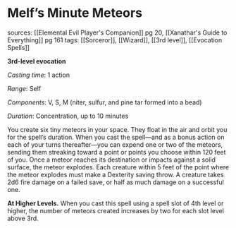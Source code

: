 # Melf’s Minute Meteors
sources: [[Elemental Evil Player's Companion]] pg 20, [[Xanathar's Guide to Everything]] pg 161
tags: [[Sorceror]], [[Wizard]], [[3rd level]], [[Evocation Spells]]

**3rd-level evocation**

*Casting time*: 1 action

*Range*: Self

*Components*: V, S, M (niter, sulfur, and pine tar formed into a bead)

*Duration*: Concentration, up to 10 minutes

You create six tiny meteors in your space. They float in the air and orbit you for the spell’s duration. When you cast the spell—and as a bonus action on each of your turns thereafter—you can expend one or two of the meteors, sending them streaking toward a point or points you choose within 120 feet of you. Once a meteor reaches its destination or impacts against a solid surface, the meteor explodes. Each creature within 5 feet of the point where the meteor explodes must make a Dexterity saving throw. A creature takes 2d6 fire damage on a failed save, or half as much damage on a successful one.

**At Higher Levels.** When you cast this spell using a spell slot of 4th level or higher, the number of meteors created increases by two for each slot level above 3rd.
